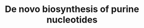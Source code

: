 ---
annotations:
- type: Pathway Ontology
  value: de novo purine biosynthetic pathway
authors:
- M.Braymer
- MaintBot
- Christine Chichester
- Egonw
- Mkutmon
- Eweitz
description: 'The ergosterol biosynthesis pathway is required for generation of a
  major constituent of the fungal plasma membrane, ergosterol (CITS: [Paltauf])(CITS:
  [8561481]). This pathway is fungal-specific; plasma membranes of other organisms
  are composed predominantly of other types of sterol. However, the pathway is not
  universally present in fungi; for example, Pneumocystis carinii plasma membranes
  lack ergosterol (CITS: [12531182]). In S. cerevisiae, some steps in the pathway
  are dispensible while others are essential for viability (CITS: [8277826]).    The
  ergosterol biosynthesis pathway has been the subject of intensive investigation
  as a target of antifungal drugs (CITS: [11815273]). The major target of azole antifungal
  drugs is lanosterol 14-alpha demethylase, a member of the cytochrome P450 family
  known as Erg11 protein in many fungal species. Squalene epoxidase (Erg1p in S. cerevisiae)
  is the specific target of allylamine drugs such as terbinafine (CITS: [14638499]).
  Mutations in the genes encoding these enzymes and others in the pathway, as well
  as alterations in the expression levels of the pathway constituents, can lead to
  antifungal drug resistance (CITS: [11815273]).  SOURCE: SGD pathways, http://pathway.yeastgenome.org/server.html'
last-edited: 2021-05-25
organisms:
- Saccharomyces cerevisiae
redirect_from:
- /index.php/Pathway:WP203
- /instance/WP203
schema-jsonld:
- '@context': https://schema.org/
  '@id': https://wikipathways.github.io/pathways/WP203.html
  '@type': Dataset
  creator:
    '@type': Organization
    name: WikiPathways
  description: 'The ergosterol biosynthesis pathway is required for generation of
    a major constituent of the fungal plasma membrane, ergosterol (CITS: [Paltauf])(CITS:
    [8561481]). This pathway is fungal-specific; plasma membranes of other organisms
    are composed predominantly of other types of sterol. However, the pathway is not
    universally present in fungi; for example, Pneumocystis carinii plasma membranes
    lack ergosterol (CITS: [12531182]). In S. cerevisiae, some steps in the pathway
    are dispensible while others are essential for viability (CITS: [8277826]).    The
    ergosterol biosynthesis pathway has been the subject of intensive investigation
    as a target of antifungal drugs (CITS: [11815273]). The major target of azole
    antifungal drugs is lanosterol 14-alpha demethylase, a member of the cytochrome
    P450 family known as Erg11 protein in many fungal species. Squalene epoxidase
    (Erg1p in S. cerevisiae) is the specific target of allylamine drugs such as terbinafine
    (CITS: [14638499]). Mutations in the genes encoding these enzymes and others in
    the pathway, as well as alterations in the expression levels of the pathway constituents,
    can lead to antifungal drug resistance (CITS: [11815273]).  SOURCE: SGD pathways,
    http://pathway.yeastgenome.org/server.html'
  keywords:
  - IMD2
  - AICAR
  - ADE12
  - ADE16
  - dGDP
  - RNR3
  - IMD4
  - GUK1
  - L-glutamate
  - RNR2
  - IMD3
  - YNK1
  - ATP
  - RNR1
  - PRPP
  - ADE17
  - NADH
  - GUA1
  - pyrophosphate
  - ADP
  - ADE2
  - RNR4
  - xanthosine-5-phosphate
  - L-glutamine
  - ADE8
  - ADE13
  - ADE1
  - GDP
  - ADK2
  - GMP
  - phosphate
  - ADE6
  - 10-formyl-THF
  - ADE4
  - GTP
  - ADE5,7
  - ADK1
  - L-glycine
  license: CC0
  name: De novo biosynthesis of purine nucleotides
seo: CreativeWork
title: De novo biosynthesis of purine nucleotides
wpid: WP203
---